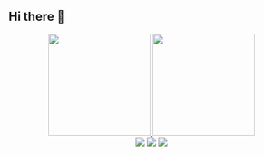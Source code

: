 ## Hi there 👋

<div align="center">
<a href="https://github.com/filipiipereira">
<img loading="lazy" height="180em" src="https://github-readme-stats.vercel.app/api/top-langs/?username=filipiipereira&layout=compact&langs_count=7&theme=dracula"/>
<img loading="lazy" height="180em" src="https://github-readme-stats.vercel.app/api?username=filipiipereira&show_icons=true&theme=dracula&include_all_commits=true&count_private=true"/>
</div>


   
<div align="center">
<a href="https://instagram.com/filipii_pereira" target="_blank"><img loading="lazy" src="https://img.shields.io/badge/-Instagram-%23E4405F?style=for-the-badge&logo=instagram&logoColor=white" target="_blank"></a>
<a href = "mailto:filipipmfaria@gmail.com"><img loading="lazy" src="https://img.shields.io/badge/Gmail-D14836?style=for-the-badge&logo=gmail&logoColor=white" target="_blank"></a>
<a href="https://www.linkedin.com/in/filipi-pereira-077a912b5" target="_blank"><img loading="lazy" src="https://img.shields.io/badge/-LinkedIn-%230077B5?style=for-the-badge&logo=linkedin&logoColor=white" target="_blank"></a>   
</div>
  
<!--
**filipiipereira/filipiipereira** is a ✨ _special_ ✨ repository because its `README.md` (this file) appears on your GitHub profile.

Here are some ideas to get you started:

- 🔭 I’m currently working on ...
- 🌱 I’m currently learning ...
- 👯 I’m looking to collaborate on ...
- 🤔 I’m looking for help with ...
- 💬 Ask me about ...
- 📫 How to reach me: ...
- 😄 Pronouns: ...
- ⚡ Fun fact: ...
-->
